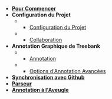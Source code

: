 * [**Pour Commencer**](/fr/home.md)
* **Configuration du Projet**
    * * [Configuration du Projet](/fr/projectConfig.md)
    * * [Collaboration](/fr/collaborating.md)
* **Annotation Graphique de Treebank**
    * * [Annotation](/fr/annotation.md)
    * * [Options d'Annotation Avancées](/fr/advancedAnnotation.md)
* [**Synchronisation avec Github**](/fr/githubSync.md)
* [**Parseur**](/fr/parser.md)
* [**Annotation à l'Aveugle**](/fr/blindAnnotation.md)



    
